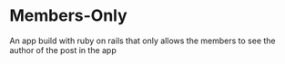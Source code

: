 # Members-Only
An app build with ruby on rails that only allows the members to see the author of the post in the app
